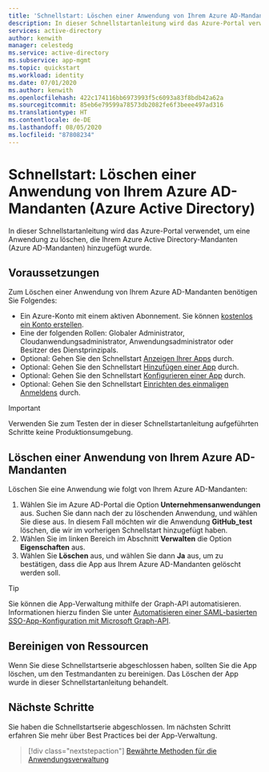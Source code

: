 ```yaml
---
title: 'Schnellstart: Löschen einer Anwendung von Ihrem Azure AD-Mandanten (Azure Active Directory)'
description: In dieser Schnellstartanleitung wird das Azure-Portal verwendet, um eine Anwendung von Ihrem Azure AD-Mandanten (Azure Active Directory) zu löschen.
services: active-directory
author: kenwith
manager: celestedg
ms.service: active-directory
ms.subservice: app-mgmt
ms.topic: quickstart
ms.workload: identity
ms.date: 07/01/2020
ms.author: kenwith
ms.openlocfilehash: 422c174116bb6973993f5c6093a83f8bdb42a62a
ms.sourcegitcommit: 85eb6e79599a78573db2082fe6f3beee497ad316
ms.translationtype: HT
ms.contentlocale: de-DE
ms.lasthandoff: 08/05/2020
ms.locfileid: "87808234"
---
```

# <a name="quickstart-delete-an-application-from-your-azure-active-directory-azure-ad-tenant"></a>Schnellstart: Löschen einer Anwendung von Ihrem Azure AD-Mandanten (Azure Active Directory)

In dieser Schnellstartanleitung wird das Azure-Portal verwendet, um eine Anwendung zu löschen, die Ihrem Azure Active Directory-Mandanten (Azure AD-Mandanten) hinzugefügt wurde.

## <a name="prerequisites"></a>Voraussetzungen

Zum Löschen einer Anwendung von Ihrem Azure AD-Mandanten benötigen Sie Folgendes:

- Ein Azure-Konto mit einem aktiven Abonnement. Sie können [kostenlos ein Konto erstellen](https://azure.microsoft.com/free/?WT.mc_id=A261C142F).
- Eine der folgenden Rollen: Globaler Administrator, Cloudanwendungsadministrator, Anwendungsadministrator oder Besitzer des Dienstprinzipals.
- Optional: Gehen Sie den Schnellstart [Anzeigen Ihrer Apps](view-applications-portal.md) durch.
- Optional: Gehen Sie den Schnellstart [Hinzufügen einer App](add-application-portal.md) durch.
- Optional: Gehen Sie den Schnellstart [Konfigurieren einer App](add-application-portal-configure.md) durch.
- Optional: Gehen Sie den Schnellstart [Einrichten des einmaligen Anmeldens](add-application-portal-setup-sso.md) durch.

>[!IMPORTANT]
>Verwenden Sie zum Testen der in dieser Schnellstartanleitung aufgeführten Schritte keine Produktionsumgebung.

## <a name="delete-an-application-from-your-azure-ad-tenant"></a>Löschen einer Anwendung von Ihrem Azure AD-Mandanten

Löschen Sie eine Anwendung wie folgt von Ihrem Azure AD-Mandanten:

1. Wählen Sie im Azure AD-Portal die Option **Unternehmensanwendungen** aus. Suchen Sie dann nach der zu löschenden Anwendung, und wählen Sie diese aus. In diesem Fall möchten wir die Anwendung **GitHub_test** löschen, die wir im vorherigen Schnellstart hinzugefügt haben.
1. Wählen Sie im linken Bereich im Abschnitt **Verwalten** die Option **Eigenschaften** aus.
1. Wählen Sie **Löschen** aus, und wählen Sie dann **Ja** aus, um zu bestätigen, dass die App aus Ihrem Azure AD-Mandanten gelöscht werden soll.

> [!TIP]
> Sie können die App-Verwaltung mithilfe der Graph-API automatisieren. Informationen hierzu finden Sie unter [Automatisieren einer SAML-basierten SSO-App-Konfiguration mit Microsoft Graph-API](https://docs.microsoft.com/graph/application-saml-sso-configure-api).

## <a name="clean-up-resources"></a>Bereinigen von Ressourcen

Wenn Sie diese Schnellstartserie abgeschlossen haben, sollten Sie die App löschen, um den Testmandanten zu bereinigen. Das Löschen der App wurde in dieser Schnellstartanleitung behandelt.

## <a name="next-steps"></a>Nächste Schritte

Sie haben die Schnellstartserie abgeschlossen. Im nächsten Schritt erfahren Sie mehr über Best Practices bei der App-Verwaltung.
> [!div class="nextstepaction"]
> [Bewährte Methoden für die Anwendungsverwaltung](application-management-fundamentals.md)
